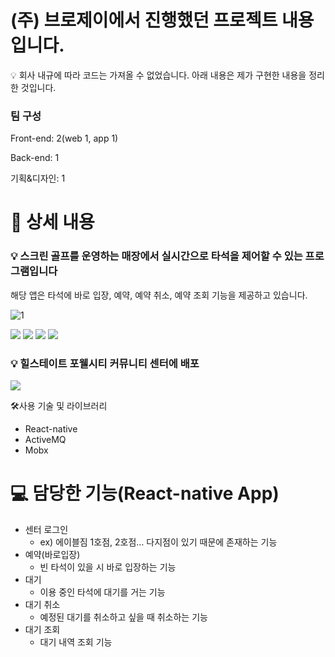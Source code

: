 
# (주) 브로제이에서 진행했던 프로젝트 내용입니다.
💡 회사 내규에 따라 코드는 가져올 수 없었습니다.
아래 내용은 제가 구현한 내용을 정리한 것입니다.
### 팀 구성
Front-end: 2(web 1, app 1)

Back-end: 1

기획&디자인: 1

# 📖 상세 내용


### 💡 스크린 골프를 운영하는 매장에서 실시간으로 타석을 제어할 수 있는 프로그램입니다
해당 앱은 타석에 바로 입장, 예약, 예약 취소, 예약 조회 기능을 제공하고 있습니다.

</aside>

![1](https://github.com/user-attachments/assets/6d120fb6-6e58-4ace-87f6-0ca9a4b7e33f)

<img src="https://www.notion.so/image/https%3A%2F%2Fprod-files-secure.s3.us-west-2.amazonaws.com%2Fc82ba3c7-8cae-4fda-9d08-f09124fb046b%2Fc8768836-7b13-41e5-bc03-ede722cdbb61%2FUntitled.png?table=block&id=b2f90252-3b2f-453f-bdbc-fc735a3eaa00&spaceId=c82ba3c7-8cae-4fda-9d08-f09124fb046b&width=2000&userId=c1298d01-226a-4f5d-a00b-6aaaa9f07d2a&cache=v2" />
<img src="https://www.notion.so/image/https%3A%2F%2Fprod-files-secure.s3.us-west-2.amazonaws.com%2Fc82ba3c7-8cae-4fda-9d08-f09124fb046b%2Fbf55ac06-2b35-4208-9b3a-4d5c8d8526f0%2FUntitled.png?table=block&id=79b0347d-5fa3-42a5-a92a-0357ef6a141a&spaceId=c82ba3c7-8cae-4fda-9d08-f09124fb046b&width=2000&userId=c1298d01-226a-4f5d-a00b-6aaaa9f07d2a&cache=v2" />
<img src="https://www.notion.so/image/https%3A%2F%2Fprod-files-secure.s3.us-west-2.amazonaws.com%2Fc82ba3c7-8cae-4fda-9d08-f09124fb046b%2Fa1519187-322c-409b-ab41-a9421ced4b43%2FUntitled.png?table=block&id=30e9803a-8912-43a4-8994-471996c66ece&spaceId=c82ba3c7-8cae-4fda-9d08-f09124fb046b&width=2000&userId=c1298d01-226a-4f5d-a00b-6aaaa9f07d2a&cache=v2" />
<img src="https://www.notion.so/image/https%3A%2F%2Fprod-files-secure.s3.us-west-2.amazonaws.com%2Fc82ba3c7-8cae-4fda-9d08-f09124fb046b%2F7dd6b511-9bee-4e09-b82b-2c2da920f1e4%2FUntitled.png?table=block&id=8c3684cc-dabc-43e3-9a4b-7e5b290f6fc8&spaceId=c82ba3c7-8cae-4fda-9d08-f09124fb046b&width=2000&userId=c1298d01-226a-4f5d-a00b-6aaaa9f07d2a&cache=v2" />

### 💡 힐스테이트 포웰시티 커뮤니티 센터에 배포
<img src="https://www.notion.so/image/https%3A%2F%2Fprod-files-secure.s3.us-west-2.amazonaws.com%2Fc82ba3c7-8cae-4fda-9d08-f09124fb046b%2Fc372f097-291b-44ec-b916-a1346feb3c4e%2F%25EC%258A%25A4%25ED%2581%25AC%25EB%25A6%25B0%25EA%25B3%25A8%25ED%2594%2584_%25ED%2583%2580%25EC%2584%259D%25EC%25A0%259C%25EC%2596%25B4_%25ED%2594%2584%25EB%25A1%259C%25EA%25B7%25B8%25EB%259E%25A8.jpg?table=block&id=3bb7ea91-bef4-4870-a616-2fad48ba82aa&spaceId=c82ba3c7-8cae-4fda-9d08-f09124fb046b&width=2000&userId=c1298d01-226a-4f5d-a00b-6aaaa9f07d2a&cache=v2" />





🛠️사용 기술 및 라이브러리

- React-native
- ActiveMQ
- Mobx

# 💻 담당한 기능(React-native App)

- 센터 로그인
    - ex) 에이블짐 1호점, 2호점… 다지점이 있기 때문에 존재하는 기능
- 예약(바로입장)
    - 빈 타석이 있을 시 바로 입장하는 기능
- 대기
    - 이용 중인 타석에 대기를 거는 기능
- 대기 취소
    - 예정된 대기를 취소하고 싶을 때 취소하는 기능
- 대기 조회
    - 대기 내역 조회 기능
    
